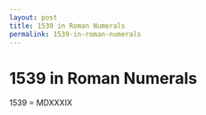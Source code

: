 ```yaml
---
layout: post
title: 1539 in Roman Numerals
permalink: 1539-in-roman-numerals
---
```


# 1539 in Roman Numerals

1539 = MDXXXIX
